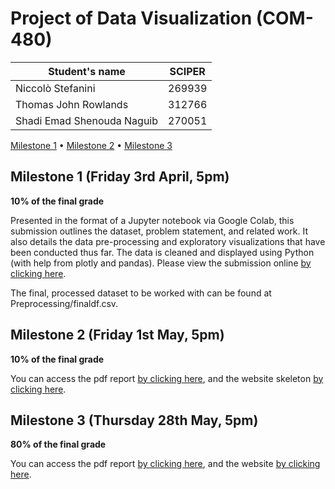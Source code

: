 # Project of Data Visualization (COM-480)

| Student's name | SCIPER |
| -------------- | ------ |
| Niccolò Stefanini | 269939|
| Thomas John Rowlands | 312766 |
| Shadi Emad Shenouda Naguib | 270051 |

[Milestone 1](#milestone-1-friday-3rd-april-5pm) • [Milestone 2](#milestone-2-friday-1st-may-5pm) • [Milestone 3](#milestone-3-thursday-28th-may-5pm)

## Milestone 1 (Friday 3rd April, 5pm)

**10% of the final grade**

Presented in the format of a Jupyter notebook via Google Colab, this submission outlines the dataset, problem statement, and related work. It also details the data pre-processing and exploratory visualizations that have been conducted thus far. The data is cleaned and displayed using Python (with help from plotly and pandas). Please view the submission online [by clicking here](https://colab.research.google.com/drive/1j7axnePlb2V8sSxtjjNgg-mB9HgubnF6).

The final, processed dataset to be worked with can be found at Preprocessing/finaldf.csv.

## Milestone 2 (Friday 1st May, 5pm)

**10% of the final grade**

You can access the pdf report [by clicking here](milestonetwo_report.pdf), and the website skeleton [by clicking here](https://com-480-data-visualization.github.io/com-480-project-datavaders/).



## Milestone 3 (Thursday 28th May, 5pm)

**80% of the final grade**

You can access the pdf report [by clicking here](reports/final_report.pdf), and the website [by clicking here](https://com-480-data-visualization.github.io/com-480-project-datavaders/).

